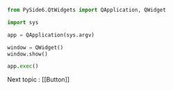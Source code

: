 
```python
from PySide6.QtWidgets import QApplication, QWidget

import sys

app = QApplication(sys.argv)  

window = QWidget()
window.show()

app.exec()
```


Next topic : [[Button]]